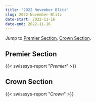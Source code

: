 ```yaml
---
title: "2022 November Blitz"
slug: 2022-November-Blitz
date-start: 2022-11-16
date-end: 2022-11-16
---
```


Jump to [Premier Section](#premier-section),
[Crown Section](#crown-section).

## Premier Section
{{< swisssys-report "*Premier*" >}}

## Crown Section
{{< swisssys-report "*Crown*" >}}
